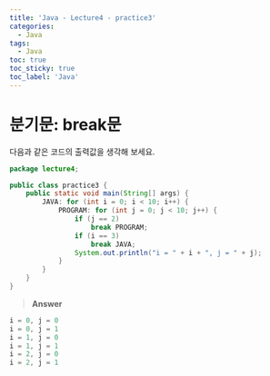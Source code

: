 ```yaml
---
title: 'Java - Lecture4 - practice3'
categories:
  - Java
tags:
  - Java
toc: true
toc_sticky: true
toc_label: 'Java'
---
```


# 분기문: break문

다음과 같은 코드의 출력값을 생각해 보세요.

```java
package lecture4;

public class practice3 {
	public static void main(String[] args) {
		JAVA: for (int i = 0; i < 10; i++) {
			PROGRAM: for (int j = 0; j < 10; j++) {
				if (j == 2)
					break PROGRAM;
				if (i == 3)
					break JAVA;
				System.out.println("i = " + i + ", j = " + j);
			}
		}
	}
}
```

> **Answer**

```java
i = 0, j = 0
i = 0, j = 1
i = 1, j = 0
i = 1, j = 1
i = 2, j = 0
i = 2, j = 1
```
